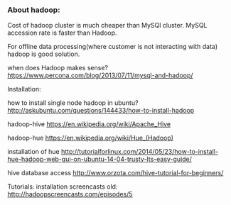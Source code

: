 ### About hadoop:

Cost of hadoop cluster is much cheaper than MySQl cluster.
MySQL accession rate is faster than Hadoop.

For offline data processing(where customer is not interacting with data) hadoop is good solution.

when does Hadoop makes sense? 
https://www.percona.com/blog/2013/07/11/mysql-and-hadoop/


Installation:

how to install single node hadoop in ubuntu?
http://askubuntu.com/questions/144433/how-to-install-hadoop

hadoop-hive
https://en.wikipedia.org/wiki/Apache_Hive

hadoop-hue
https://en.wikipedia.org/wiki/Hue_(Hadoop)

installation of hue
http://tutorialforlinux.com/2014/05/23/how-to-install-hue-hadoop-web-gui-on-ubuntu-14-04-trusty-lts-easy-guide/

hive database access
http://www.orzota.com/hive-tutorial-for-beginners/


Tutorials:
installation screencasts old: http://hadoopscreencasts.com/episodes/5





